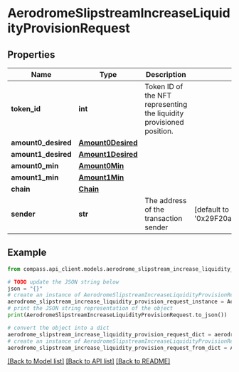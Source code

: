 # AerodromeSlipstreamIncreaseLiquidityProvisionRequest


## Properties

Name | Type | Description | Notes
------------ | ------------- | ------------- | -------------
**token_id** | **int** | Token ID of the NFT representing the liquidity provisioned position. | 
**amount0_desired** | [**Amount0Desired**](Amount0Desired.md) |  | 
**amount1_desired** | [**Amount1Desired**](Amount1Desired.md) |  | 
**amount0_min** | [**Amount0Min**](Amount0Min.md) |  | 
**amount1_min** | [**Amount1Min**](Amount1Min.md) |  | 
**chain** | [**Chain**](Chain.md) |  | 
**sender** | **str** | The address of the transaction sender | [default to '0x29F20a192328eF1aD35e1564aBFf4Be9C5ce5f7B']

## Example

```python
from compass.api_client.models.aerodrome_slipstream_increase_liquidity_provision_request import AerodromeSlipstreamIncreaseLiquidityProvisionRequest

# TODO update the JSON string below
json = "{}"
# create an instance of AerodromeSlipstreamIncreaseLiquidityProvisionRequest from a JSON string
aerodrome_slipstream_increase_liquidity_provision_request_instance = AerodromeSlipstreamIncreaseLiquidityProvisionRequest.from_json(json)
# print the JSON string representation of the object
print(AerodromeSlipstreamIncreaseLiquidityProvisionRequest.to_json())

# convert the object into a dict
aerodrome_slipstream_increase_liquidity_provision_request_dict = aerodrome_slipstream_increase_liquidity_provision_request_instance.to_dict()
# create an instance of AerodromeSlipstreamIncreaseLiquidityProvisionRequest from a dict
aerodrome_slipstream_increase_liquidity_provision_request_from_dict = AerodromeSlipstreamIncreaseLiquidityProvisionRequest.from_dict(aerodrome_slipstream_increase_liquidity_provision_request_dict)
```
[[Back to Model list]](../README.md#documentation-for-models) [[Back to API list]](../README.md#documentation-for-api-endpoints) [[Back to README]](../README.md)


